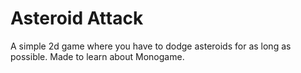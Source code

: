 # Asteroid Attack

A simple 2d game where you have to dodge asteroids for as long as possible. Made to learn about Monogame.
